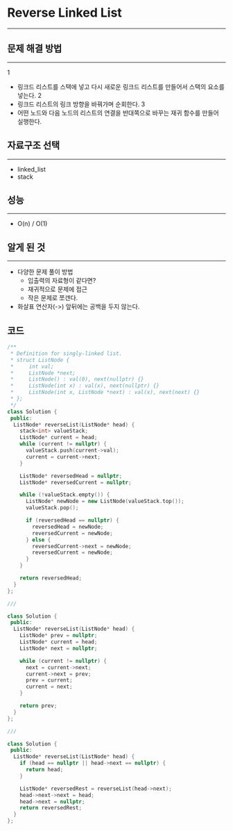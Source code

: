 # Reverse Linked List
---
## 문제 해결 방법
---
1
* 링크드 리스트를 스택에 넣고 다시 새로운 링크드 리스트를 만들어서 스택의 요소를 넣는다.
2
* 링크드 리스트의 링크 방향을 바꿔가며 순회한다.
3
* 어떤 노드와 다음 노드의 리스트의 연결을 반대쪽으로 바꾸는 재귀 함수를 만들어 실행한다.
## 자료구조 선택
---
* linked_list
* stack
## 성능
---
* O(n) / O(1)
## 알게 된 것
---
* 다양한 문제 풀이 방법
  * 입출력의 자료형이 같다면?
  * 재귀적으로 문제에 접근
  * 작은 문제로 쪼갠다.
* 화살표 연산자(->) 앞뒤에는 공백을 두지 않는다.
## 코드
```cpp
/**
 * Definition for singly-linked list.
 * struct ListNode {
 *     int val;
 *     ListNode *next;
 *     ListNode() : val(0), next(nullptr) {}
 *     ListNode(int x) : val(x), next(nullptr) {}
 *     ListNode(int x, ListNode *next) : val(x), next(next) {}
 * };
 */
class Solution {
 public:
  ListNode* reverseList(ListNode* head) {
    stack<int> valueStack;
    ListNode* current = head;
    while (current != nullptr) {
      valueStack.push(current->val);
      current = current->next;
    }

    ListNode* reversedHead = nullptr;
    ListNode* reversedCurrent = nullptr;

    while (!valueStack.empty()) {
      ListNode* newNode = new ListNode(valueStack.top());
      valueStack.pop();

      if (reversedHead == nullptr) {
        reversedHead = newNode;
        reversedCurrent = newNode;
      } else {
        reversedCurrent->next = newNode;
        reversedCurrent = newNode;
      }
    }

    return reversedHead;
  }
};

///

class Solution {
 public:
  ListNode* reverseList(ListNode* head) {
    ListNode* prev = nullptr;
    ListNode* current = head;
    ListNode* next = nullptr;

    while (current != nullptr) {
      next = current->next;
      current->next = prev;
      prev = current;
      current = next;
    }

    return prev;
  }
};

///

class Solution {
 public:
  ListNode* reverseList(ListNode* head) {
    if (head == nullptr || head->next == nullptr) {
      return head;
    }

    ListNode* reversedRest = reverseList(head->next);
    head->next->next = head;
    head->next = nullptr;
    return reversedRest;
  }
};
```